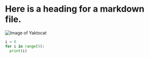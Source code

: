 # Here is a heading for a markdown file.

![Image of Yaktocat](https://octodex.github.com/images/yaktocat.png)

``` python
i = 0
for i in range(5):
  print(i)
```
